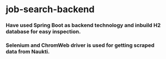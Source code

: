 # job-search-backend
### Have used Spring Boot as backend technology and inbuild H2 database for easy inspection.

### Selenium and ChromWeb driver is used for getting scraped data from Naukti.
